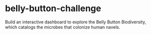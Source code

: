 # belly-button-challenge
Build an interactive dashboard to explore the Belly Button Biodiversity, which catalogs the microbes that colonize human navels.
